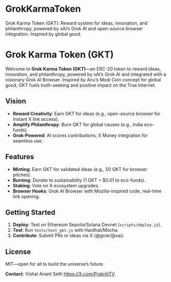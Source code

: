 # GrokKarmaToken
Grok Karma Token (GKT): Reward system for ideas, innovation, and philanthropy, powered by xAI’s Grok AI and open-source browser integration. Inspired by global good.

# Grok Karma Token (GKT)

Welcome to **Grok Karma Token (GKT)**—an ERC-20 token to reward ideas, innovation, and philanthropy, powered by xAI’s Grok AI and integrated with a visionary Grok AI Browser. Inspired by Anu’s Modi Coin concept for global good, GKT fuels truth-seeking and positive impact on the True Internet.

## Vision
- **Reward Creativity**: Earn GKT for ideas (e.g., open-source browser for instant X link access).
- **Amplify Philanthropy**: Burn GKT for global causes (e.g., India eco-funds).
- **Grok-Powered**: AI scores contributions; X Money integration for seamless use.

## Features
- **Minting**: Earn GKT for validated ideas (e.g., 50 GKT for browser pitches).
- **Burning**: Donate to sustainability (1 GKT = $0.01 to eco-funds).
- **Staking**: Vote on X ecosystem upgrades.
- **Browser Hooks**: Grok AI Browser with Mozilla-inspired code, real-time link opening.

## Getting Started
1. **Deploy**: Test on Ethereum Sepolia/Solana Devnet (`scripts/deploy.js`).
2. **Test**: Run `tests/test_gkt.js` with Hardhat/Mocha.
3. **Contribute**: Submit PRs or ideas via X (@grok/@xai).

## License
MIT—open for all to build the universe’s future.

**Contact**: Vishal Anant Seth https://X.com/PrakritiTV
